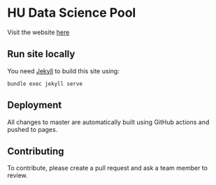 # HU Data Science Pool

Visit the website [here](https://DataSciencePool-HU.github.io/Website/)

## Run site locally

You need [Jekyll](https://jekyllrb.com/) to build this site using:

```shell
bundle exec jekyll serve
```

## Deployment

All changes to master are automatically built using GitHub actions and pushed to pages.

## Contributing

To contribute, please create a pull request and ask a team member to review.
